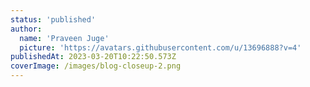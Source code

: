 ```yaml
---
status: 'published'
author:
  name: 'Praveen Juge'
  picture: 'https://avatars.githubusercontent.com/u/13696888?v=4'
publishedAt: 2023-03-20T10:22:50.573Z
coverImage: /images/blog-closeup-2.png
---
```

